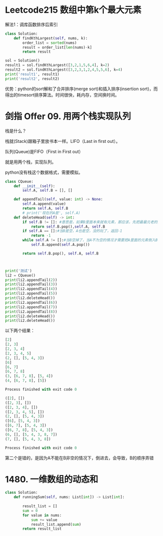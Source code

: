 # Leetcode215 数组中第k个最大元素

解法1：调库函数排序后索引

~~~python
class Solution:
    def findKthLargest(self, nums, k):
        order_list = sorted(nums)
        result = order_list[len(nums)-k]
        return result

sol = Solution()
result1 = sol.findKthLargest([3,2,1,5,6,4], k=2)
result2 = sol.findKthLargest([3,2,3,1,2,4,5,5,6], k=4)
print('result1', result1)
print('result2', result2)
~~~

优势：python的sort解和了合并排序(merge sort)和插入排序(insertion sort)，而得出的timesort排序算法。时间很快，耗内存，空间换时间。

# 剑指 Offer 09. 用两个栈实现队列

栈是什么？

栈就(Stack)跟箱子里放书本一样。LIFO（Last in first out）。

队列(Queue)是FIFO（First in First out）

就是用两个栈，实现队列。

python没有栈这个数据格式，需要模拟。

~~~python
class CQueue:
    def __init__(self):
        self.A, self.B = [], []

    def appendTail(self, value: int) -> None:
        self.A.append(value)
        return self.A, self.B
        # print('现在的A是', self.A)
    def deleteHead(self) -> int:
        if self.B != []: #意思是，如果B里面本来就有元素，那应该，先把最最元老的元素pop掉
            return self.B.pop(),self.A, self.B
        if self.A == []:#当B是空，A也是空，没的玩了，返回-1
            return -1
        while self.A != []:#当B空掉了，当A不为空的情况才需要把A里面的元素倒入B
            self.B.append(self.A.pop())

        return self.B.pop(), self.A, self.B



print('测试')
li2 = CQueue()
print(li2.appendTail(2))
print(li2.appendTail(3))
print(li2.appendTail(4))
print(li2.appendTail(5))
print(li2.deleteHead())
print(li2.appendTail(6))
print(li2.appendTail(7))
print(li2.appendTail(8))
print(li2.deleteHead())
print(li2.deleteHead())

~~~







以下两个结果：

~~~python
[2]
[2, 3]
[2, 3, 4]
[2, 3, 4, 5]
(2, [], [5, 4, 3])
[6]
[6, 7]
[6, 7, 8]
(3, [6, 7, 8], [5, 4])
(4, [6, 7, 8], [5])

Process finished with exit code 0

([2], [])
([2, 3], [])
([2, 3, 4], [])
([2, 3, 4, 5], [])
(2, [], [5, 4, 3])
([6], [5, 4, 3])
([6, 7], [5, 4, 3])
([6, 7, 8], [5, 4, 3])
(6, [], [5, 4, 3, 8, 7])
(7, [], [5, 4, 3, 8])

Process finished with exit code 0

~~~



第二个是错的，是因为A不能在B非空的情况下，倒进去，会导致，B的顺序弄错

# 1480. 一维数组的动态和

~~~python
class Solution:
    def runningSum(self, nums: List[int]) -> List[int]:
        
        result_list = []
        sum = 0
        for value in nums:
            sum += value
            result_list.append(sum)
        return result_list
~~~

